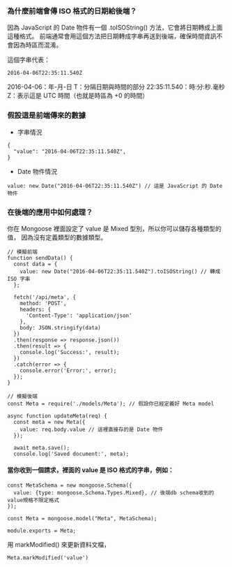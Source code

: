 
### 為什麼前端會傳 ISO 格式的日期給後端？

因為 JavaScript 的 Date 物件有一個 .toISOString() 方法，它會將日期轉成上面這種格式。
前端通常會用這個方法把日期轉成字串再送到後端，確保時間資訊不會因為時區而混淆。

這個字串代表：

```
2016-04-06T22:35:11.540Z
```

2016-04-06：年-月-日
T：分隔日期與時間的部分
22:35:11.540：時:分:秒.毫秒
Z：表示這是 UTC 時間（也就是時區為 +0 的時間）


### 假設這是前端傳來的數據

- 字串情況
```
{
  "value": "2016-04-06T22:35:11.540Z",
}
```
- Date 物件情況
```
value: new Date("2016-04-06T22:35:11.540Z") // 這是 JavaScript 的 Date 物件
```

### 在後端的應用中如何處理？
你在 Mongoose 裡面設定了 value 是 Mixed 型別，所以你可以儲存各種類型的值，
因為沒有定義類型的數據類型。

```
// 模擬前端
function sendData() {
  const data = {
    value: new Date("2016-04-06T22:35:11.540Z").toISOString() // 轉成 ISO 字串
  };

  fetch('/api/meta', {
    method: 'POST',
    headers: {
      'Content-Type': 'application/json'
    },
    body: JSON.stringify(data)
  })
  .then(response => response.json())
  .then(result => {
    console.log('Success:', result);
  })
  .catch(error => {
    console.error('Error:', error);
  });
}
```

```
// 模擬後端
const Meta = require('./models/Meta'); // 假設你已經定義好 Meta model

async function updateMeta(req) {
  const meta = new Meta({
    value: req.body.value // 這裡直接存的是 Date 物件
  });

  await meta.save();
  console.log('Saved document:', meta);
```

#### 當你收到一個請求，裡面的 value 是 ISO 格式的字串，例如：

```
const MetaSchema = new mongoose.Schema({
  value: {type: mongoose.Schema.Types.Mixed}, // 後端db schema收到的 value規格不限定格式
});

const Meta = mongoose.model("Meta", MetaSchema);

module.exports = Meta;
```

用 markModified() 來更新資料文檔，
```
Meta.markModified('value')
```

